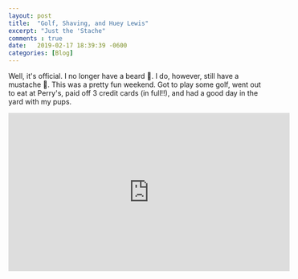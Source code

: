 ```yaml
---
layout: post
title:  "Golf, Shaving, and Huey Lewis"
excerpt: "Just the 'Stache"
comments : true
date:   2019-02-17 18:39:39 -0600
categories: [Blog]
---
```


Well, it's official. I no longer have a beard 🧔. I do, however, still have a mustache 👨. This was a pretty fun weekend. Got to play some golf, went out to eat at Perry's, paid off 3 credit cards (in full!!), and had a good day in the yard with my pups.

<iframe width="560" height="315" src="https://www.youtube.com/embed/6a2dL06OsLw" frameborder="0" allow="accelerometer; autoplay; encrypted-media; gyroscope; picture-in-picture" allowfullscreen></iframe>
